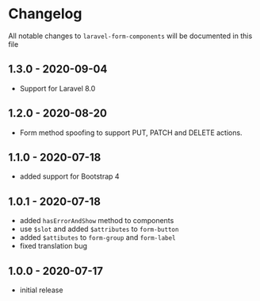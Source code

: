 # Changelog

All notable changes to `laravel-form-components` will be documented in this file

## 1.3.0 - 2020-09-04

- Support for Laravel 8.0

## 1.2.0 - 2020-08-20

- Form method spoofing to support PUT, PATCH and DELETE actions.

## 1.1.0 - 2020-07-18

- added support for Bootstrap 4

## 1.0.1 - 2020-07-18

- added `hasErrorAndShow` method to components
- use `$slot` and added `$attributes` to `form-button`
- added `$attibutes` to `form-group` and `form-label`
- fixed translation bug

## 1.0.0 - 2020-07-17

- initial release
